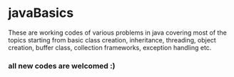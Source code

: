 # javaBasics
These are working codes of various problems in java covering most of the topics starting from basic class creation, inheritance, threading, object creation, buffer class, collection frameworks, exception handling etc.
<h3> all new codes are welcomed :) </h3>
